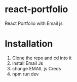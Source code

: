 # react-portfolio
React Portfolio with Email js

# Installation 

1. Clone the repo and cd into it
2. install Email Js
3. change EMAIL js Creds
4. npm run dev
